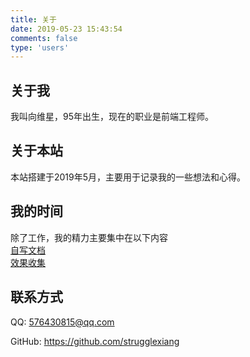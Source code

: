 ```yaml
---
title: 关于
date: 2019-05-23 15:43:54
comments: false
type: 'users'
---
```



## 关于我
我叫向维星，95年出生，现在的职业是前端工程师。

## 关于本站
本站搭建于2019年5月，主要用于记录我的一些想法和心得。

## 我的时间
除了工作，我的精力主要集中在以下内容       
[自写文档](https://doc.strugglexiang.xyz)    
[效果收集](http://effects.strugglexiang.xyz)     


## 联系方式
QQ:
576430815@qq.com  

GitHub: 
https://github.com/strugglexiang


